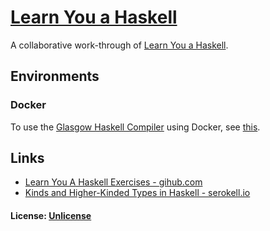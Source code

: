# [Learn You a Haskell](https://github.com/chrisdenman/LYAH)

A collaborative work-through of [Learn You a Haskell](https://learnyouahaskell.github.io/).  
         
## Environments

### Docker

To use the [Glasgow Haskell Compiler](https://www.haskell.org/ghc/) using Docker, see [this](docker-ubuntu-haskell/docker/README.md).

## Links

- [Learn You A Haskell Exercises - gihub.com](https://github.com/noelmarkham/learn-you-a-haskell-exercises)
- [Kinds and Higher-Kinded Types in Haskell - serokell.io](https://serokell.io/blog/kinds-and-hkts-in-haskell)

#### License: [Unlicense](./LICENSE)
